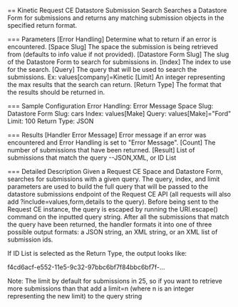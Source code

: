 == Kinetic Request CE Datastore Submission Search
Searches a Datastore Form for submissions and returns any matching submission objects in the
specified return format.

=== Parameters
[Error Handling]
  Determine what to return if an error is encountered.
[Space Slug]
  The space the submission is being retrieved from (defaults to info value if not provided).
[Datastore Form Slug]
  The slug of the Datastore Form to search for submissions in.
[Index]
  The index to use for the search.
[Query]
  The query that will be used to search the submissions. Ex: values[company]=Kinetic
[Limit]
  An integer representing the max results that the search can return.
[Return Type]
  The format that the results should be returned in.

=== Sample Configuration
Error Handling:         Error Message
Space Slug:
Datastore Form Slug:    cars
Index:                  values[Make]
Query:                  values[Make]="Ford"
Limit:                  100
Return Type:            JSON

=== Results
[Handler Error Message]
  Error message if an error was encountered and Error Handling is set to "Error Message".
[Count]
  The number of submissions that have been returned.
[Result]
  List of submissions that match the query --JSON,XML, or ID List


=== Detailed Description
Given a Request CE Space and Datastore Form, searches for submissions with a given query. The
query, index, and limit parameters are used to build the full query that will be passed to the
datastore submissions endpoint of the Request CE API (all requests will also add
?include=values,form,details to the query). Before being sent to the Request CE instance, the query
is escaped by running the URI.escape() command on the inputted query string. After all the
submissions that match the query have been returned, the handler formats it into one of three
possible output formats: a JSON string, an XML string, or an XML list of submission ids.

If ID List is selected as the Return Type, the output looks like:

<ids><id>f4cd6acf-e552-11e5-9c32-97bbc6bf7f84</id><id>bbc6bf7f-...</id></ids>

Note: The limit by default for submissions in 25, so if you want to retrieve more submissions than
that add a limit=n (where n is an integer representing the new limit) to the query string